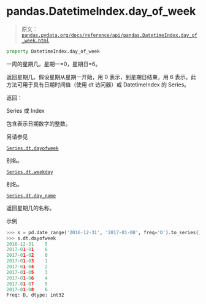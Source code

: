 # pandas.DatetimeIndex.day_of_week

> 原文：[`pandas.pydata.org/docs/reference/api/pandas.DatetimeIndex.day_of_week.html`](https://pandas.pydata.org/docs/reference/api/pandas.DatetimeIndex.day_of_week.html)

```py
property DatetimeIndex.day_of_week
```

一周的星期几，星期一=0，星期日=6。

返回星期几。假设星期从星期一开始，用 0 表示，到星期日结束，用 6 表示。此方法可用于具有日期时间值（使用 dt 访问器）或 DatetimeIndex 的 Series。

返回：

Series 或 Index

包含表示日期数字的整数。

另请参见

[`Series.dt.dayofweek`](https://pandas.pydata.org/docs/reference/api/pandas.Series.dt.dayofweek.html#pandas.Series.dt.dayofweek "pandas.Series.dt.dayofweek")

别名。

[`Series.dt.weekday`](https://pandas.pydata.org/docs/reference/api/pandas.Series.dt.weekday.html#pandas.Series.dt.weekday "pandas.Series.dt.weekday")

别名。

[`Series.dt.day_name`](https://pandas.pydata.org/docs/reference/api/pandas.Series.dt.day_name.html#pandas.Series.dt.day_name "pandas.Series.dt.day_name")

返回星期几的名称。

示例

```py
>>> s = pd.date_range('2016-12-31', '2017-01-08', freq='D').to_series()
>>> s.dt.dayofweek
2016-12-31    5
2017-01-01    6
2017-01-02    0
2017-01-03    1
2017-01-04    2
2017-01-05    3
2017-01-06    4
2017-01-07    5
2017-01-08    6
Freq: D, dtype: int32 
```
